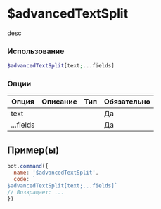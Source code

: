# $advancedTextSplit
desc
### Использование
```php
$advancedTextSplit[text;...fields]
```

### Опции

| Опция | Описание | Тип | Обязательно |
|--------|-------------|------|----------|
| text |  |  | Да | 
| ...fields |  |  | Да | 
## Пример(ы)

```javascript
bot.command({
  name: '$advancedTextSplit',
  code: `
$advancedTextSplit[text;...fields]`
// Возвращает: ...
})
```